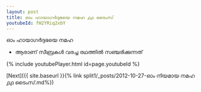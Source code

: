 ```yaml
---
layout: post
title: ഓം ഹായാഗർദ്ദഭയെ നമഹ ൧൧ ടൈംസ്
youtubeId: fH2YRiq2xbY
---
```

 
 
 ഓം ഹായാഗർദ്ദഭയെ നമഹ 
 
 -  ആരാണ് സീബ്രകൾ വരച്ച രഥത്തിൽ സഞ്ചരിക്കുന്നത് 
 
  
 
  
 
 
 
 
 
 


{% include youtubePlayer.html id=page.youtubeId %}
 
[Next]({{ site.baseurl }}{% link  split1/_posts/2012-10-27-ഓം നിയമായ നമഹ ൧൧ ടൈംസ്.md%})
 

